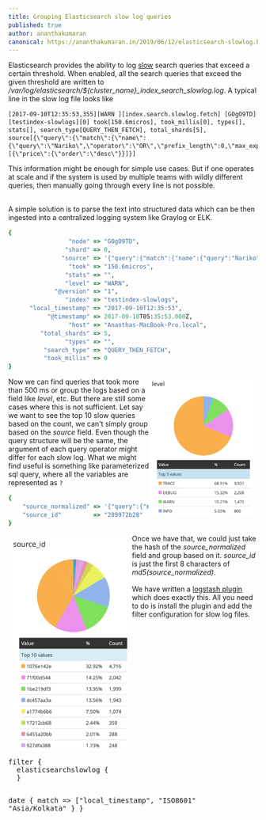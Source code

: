 ```yaml
---
title: Grouping Elasticsearch slow log queries
published: true
author: ananthakumaran
canonical: https://ananthakumaran.in/2019/06/12/elasticsearch-slowlog.html
---
```


<p>
Elasticsearch provides the ability to log
<a
href="https://www.elastic.co/guide/en/elasticsearch/reference/current/index-modules-slowlog.html">slow</a>
search queries that exceed a certain threshold. When enabled, all the
search queries that exceed the given threshold are written to
<i>/var/log/elasticsearch/${cluster_name}_index_search_slowlog.log</i>. A typical line in the slow log file looks like
</p>


```
[2017-09-10T12:35:53,355][WARN ][index.search.slowlog.fetch] [GOgO9TD]
[testindex-slowlogs][0] took[150.6micros], took_millis[0], types[],
stats[], search_type[QUERY_THEN_FETCH], total_shards[5],
source[{\"query\":{\"match\":{\"name\":{\"query\":\"Nariko\",\"operator\":\"OR\",\"prefix_length\":0,\"max_expansions\":50,\"fuzzy_transpositions\":true,\"lenient\":false,\"zero_terms_query\":\"NONE\",\"boost\":1.0}}},\"sort\":[{\"price\":{\"order\":\"desc\"}}]}]
```

This information might be enough for simple use cases. But if one
operates at scale and if the system is used by multiple teams with
wildly different queries, then manually going through every line is
not possible.

<br />
A simple solution is to parse the text into structured data which can
be then ingested into a centralized logging system like Graylog or ELK.

```ruby
{
                 "node" => "GOgO9TD",
                "shard" => 0,
               "source" => '{"query":{"match":{"name":{"query":"Nariko","operator":"OR","prefix_length":0,"max_expansions":50,"fuzzy_transpositions":true,"lenient":false,"zero_terms_query":"NONE","boost":1.0}}},"sort":[{"price":{"order":"desc"}}]}',
                 "took" => "150.6micros",
                "stats" => "",
                "level" => "WARN",
             "@version" => "1",
                "index" => "testindex-slowlogs",
      "local_timestamp" => "2017-09-10T12:35:53",
           "@timestamp" => 2017-09-10T05:35:53.000Z,
                 "host" => "Ananthas-MacBook-Pro.local",
         "total_shards" => 5,
                "types" => "",
          "search_type" => "QUERY_THEN_FETCH",
          "took_millis" => 0
}
```

<div>
<img src="/public/images/es-slow-info.png" style="width: 220px; float: right"/>
<p>
Now we can find queries that took more than 500 ms or group the logs
based on a field like <i>level</i>, etc. But there are still some cases
where this is not sufficient. Let say we want to see the top 10 slow
queries based on the count, we can't simply group based on the
<i>source</i> field. Even though the query structure will be the same, the
argument of each query operator might differ for each slow log. What
we might find useful is something like parameterized sql query, where
all the variables are represented as <code class="highlighter-rouge">?</code>
</p>
</div>



```ruby
{
    "source_normalized" => '{"query":{"match":{"name":{"boost":1.0,"fuzzy_transpositions":true,"lenient":false,"max_expansions":50,"operator":"OR","prefix_length":0,"query":"?","zero_terms_query":"NONE"}}},"sort":[{"price":{"order":"desc"}}]}'
    "source_id"         => "289972b28"
}
```
<div>
<img src="/public/images/es-slow-source-id.png" style="width: 250px; float: left"/>

<p>
Once we have that, we could just take the hash of the <i>source_normalized</i>
field and group based on it. <i>source_id</i> is just the first 8 characters
of <i>md5(source_normalized)</i>.
<br />
<br />
We have written a <a
href="https://github.com/ananthakumaran/logstash-filter-elasticsearchslowlog">logstash
plugin</a> which does exactly this. All you need to do is install the plugin and
add the filter configuration for slow log files.
</p>
<pre style="float: left; width: calc(100% - 250px); min-width: 380px;">
filter {
  elasticsearchslowlog {
  }

  date {
    match => ["local_timestamp", "ISO8601"]
    timezone => "Asia/Kolkata"
  }
}
</pre>
</div>
